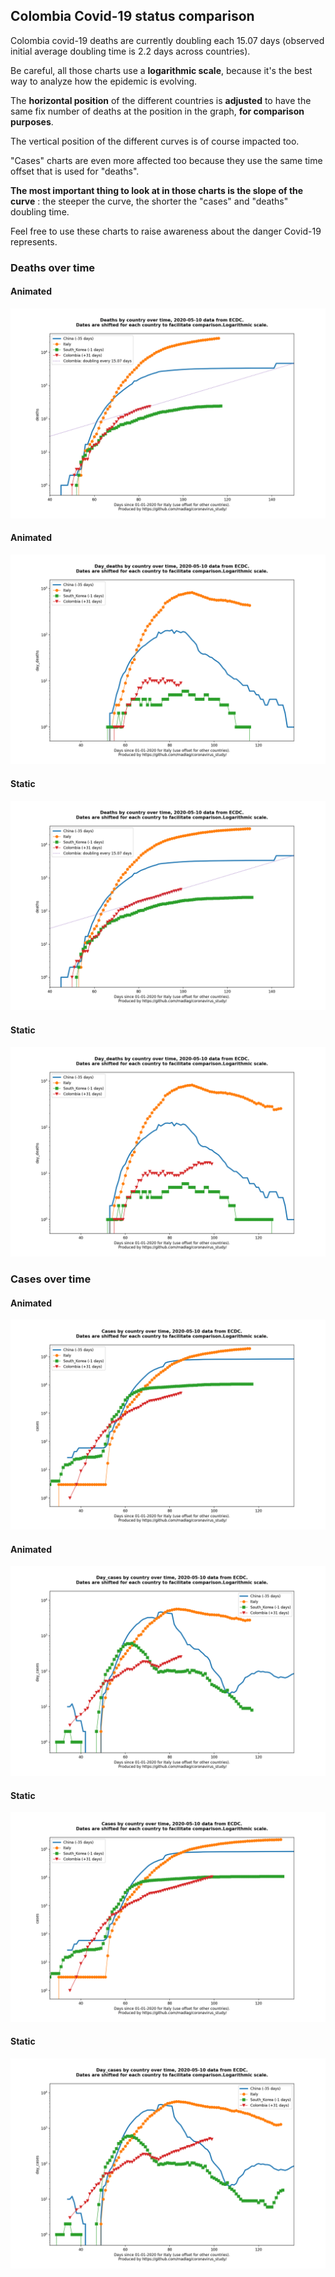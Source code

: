 ## Colombia Covid-19 status comparison 

Colombia covid-19 deaths are currently doubling each 15.07 days (observed initial average doubling time is 2.2 days across countries).



Be careful, all those charts use a **logarithmic scale**, because it's the best way to analyze how the epidemic is evolving.
 
The **horizontal position** of the different countries is **adjusted** to have the same fix number of deaths at the position in the graph, **for comparison purposes**.

The vertical position of the different curves is of course impacted too.

"Cases" charts are even more affected too because they use the same time offset that is used for "deaths".

**The most important thing to look at in those charts is the slope of the curve** : the steeper the curve, the shorter the "cases" and "deaths" doubling time.

Feel free to use these charts to raise awareness about the danger Covid-19 represents. 


 
### Deaths over time
 
#### Animated
![Colombia covid-19 deaths animated chart](https://raw.githubusercontent.com/madlag/coronavirus_study/master/notebooks/graphs/2020-05-10/countries/Colombia/2020-05-10_Colombia_deaths.gif "Colombia covid-19 deaths animated chart")   
 
#### Animated
![Colombia covid-19 daily deaths animated chart](https://raw.githubusercontent.com/madlag/coronavirus_study/master/notebooks/graphs/2020-05-10/countries/Colombia/2020-05-10_Colombia_day_deaths.gif "Colombia covid-19 day_deaths animated chart")   
 
#### Static
![Colombia covid-19 deaths static chart](https://raw.githubusercontent.com/madlag/coronavirus_study/master/notebooks/graphs/2020-05-10/countries/Colombia/2020-05-10_Colombia_deaths.png "Colombia covid-19 deaths static chart")   
 
#### Static
![Colombia covid-19 daily deaths static chart](https://raw.githubusercontent.com/madlag/coronavirus_study/master/notebooks/graphs/2020-05-10/countries/Colombia/2020-05-10_Colombia_day_deaths.png "Colombia covid-19 day_deaths static chart")   

 
### Cases over time
 
#### Animated
![Colombia covid-19 cases animated chart](https://raw.githubusercontent.com/madlag/coronavirus_study/master/notebooks/graphs/2020-05-10/countries/Colombia/2020-05-10_Colombia_cases.gif "Colombia covid-19 cases animated chart")   
 
#### Animated
![Colombia covid-19 daily cases animated chart](https://raw.githubusercontent.com/madlag/coronavirus_study/master/notebooks/graphs/2020-05-10/countries/Colombia/2020-05-10_Colombia_day_cases.gif "Colombia covid-19 day_cases animated chart")   
 
#### Static
![Colombia covid-19 cases static chart](https://raw.githubusercontent.com/madlag/coronavirus_study/master/notebooks/graphs/2020-05-10/countries/Colombia/2020-05-10_Colombia_cases.png "Colombia covid-19 cases static chart")   
 
#### Static
![Colombia covid-19 daily cases static chart](https://raw.githubusercontent.com/madlag/coronavirus_study/master/notebooks/graphs/2020-05-10/countries/Colombia/2020-05-10_Colombia_day_cases.png "Colombia covid-19 day_cases static chart")   

